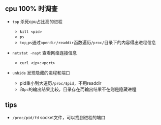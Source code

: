 

## cpu 100% 时调查

+ `top` 杀死cpu占比高的进程
    + `kill <pid>` 
    + `ps`
    + `top`,`ps`通过`opendir/readdir`函数遍历`/proc/`目录下的内容得出进程信息

+ `netstat -napt` 查看网络连接信息
    + `curl <ip>:<port>`

+ `unhide` 发现隐藏的进程和端口
    + pid重小到大遍历`/proc/$pid`，不用readdir
    + 和`ps`的输出结果比较，目录存在而输出结果不在则是隐藏进程

## tips

+ `/proc/pid/fd` socket文件，可以找到进程的端口
    
    